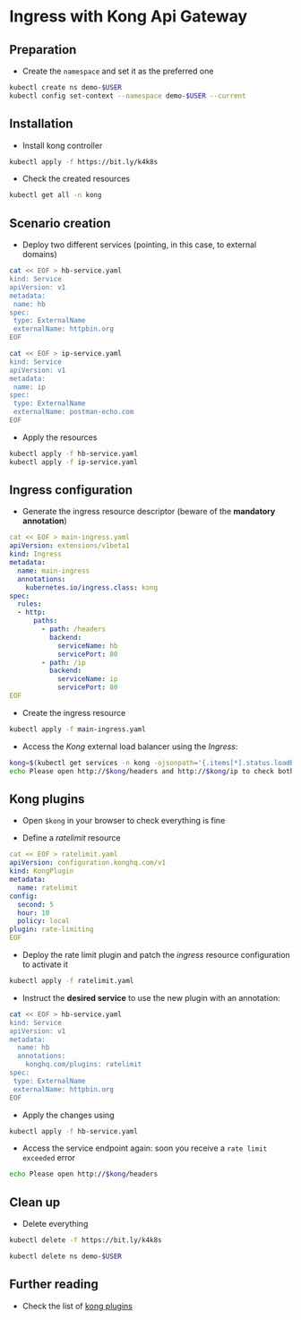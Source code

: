 # Ingress with Kong Api Gateway

## Preparation

* Create the `namespace` and set it as the preferred one

```bash
kubectl create ns demo-$USER
kubectl config set-context --namespace demo-$USER --current
```

## Installation

* Install kong controller

```bash
kubectl apply -f https://bit.ly/k4k8s
```

* Check the created resources

```bash
kubectl get all -n kong
```

## Scenario creation

* Deploy two different services (pointing, in this case, to external domains)

```bash
cat << EOF > hb-service.yaml
kind: Service
apiVersion: v1
metadata:
 name: hb
spec:
 type: ExternalName
 externalName: httpbin.org
EOF

cat << EOF > ip-service.yaml
kind: Service
apiVersion: v1
metadata:
 name: ip
spec:
 type: ExternalName
 externalName: postman-echo.com
EOF
```

* Apply the resources

```bash
kubectl apply -f hb-service.yaml
kubectl apply -f ip-service.yaml
```

## Ingress configuration

* Generate the ingress resource descriptor (beware of the **mandatory annotation**)

```yaml
cat << EOF > main-ingress.yaml
apiVersion: extensions/v1beta1
kind: Ingress
metadata:
  name: main-ingress
  annotations:
    kubernetes.io/ingress.class: kong
spec:
  rules:
  - http:
      paths:
        - path: /headers
          backend:
            serviceName: hb
            servicePort: 80
        - path: /ip
          backend:
            serviceName: ip
            servicePort: 80
EOF
```
* Create the ingress resource

```bash
kubectl apply -f main-ingress.yaml
```

* Access the *Kong* external load balancer using the *Ingress*:

```bash
kong=$(kubectl get services -n kong -ojsonpath='{.items[*].status.loadBalancer.ingress[0].hostname}')
echo Please open http://$kong/headers and http://$kong/ip to check both websites.
```

## Kong plugins

* Open `$kong` in your browser to check everything is fine

* Define a *ratelimit* resource

```yaml
cat << EOF > ratelimit.yaml
apiVersion: configuration.konghq.com/v1
kind: KongPlugin
metadata:
  name: ratelimit
config: 
  second: 5
  hour: 10
  policy: local
plugin: rate-limiting
EOF
```

* Deploy the rate limit plugin and patch the *ingress* resource configuration to activate it

```bash
kubectl apply -f ratelimit.yaml
```

* Instruct the **desired service** to use the new plugin with an annotation:

```bash
cat << EOF > hb-service.yaml
kind: Service
apiVersion: v1
metadata:
  name: hb
  annotations:
    konghq.com/plugins: ratelimit
spec:
 type: ExternalName
 externalName: httpbin.org
EOF
```

* Apply the changes using

```bash
kubectl apply -f hb-service.yaml
```

* Access the service endpoint again: soon you receive a `rate limit exceeded` error

```bash
echo Please open http://$kong/headers
```

## Clean up

* Delete everything 

```bash
kubectl delete -f https://bit.ly/k4k8s

kubectl delete ns demo-$USER
```

## Further reading

* Check the list of [kong plugins](https://docs.konghq.com/hub/)
